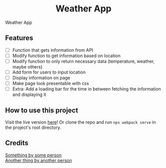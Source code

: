 <h1 align="center">Weather App</h1>
Weather App

Features
--------
- [ ] Function that gets information from API
- [ ] Modify function to get information based on location
- [ ] Modify function to only return necessary data (temperature, weather, maybe others)
- [ ] Add form for users to input location
- [ ] Display information on page
- [ ] Make page look presentable with css
- [ ] Extra: Add a loading bar for the time in between fetching the information and displaying it

How to use this project
-----------------------
Visit the live version <a href="https://pearmeow.github.io/weather-app" rel="noopener noreferrer">here</a>! Or clone the repo and run `npx webpack serve` in the project's root directory.

Credits
-------
<a href="" rel="noopener noreferrer">Something by some person</a>
<br>
<a href="" rel="noopener noreferrer">Another thing by another person</a>
<br>
